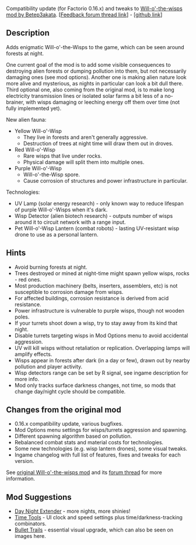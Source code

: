 Compatibility update (for Factorio 0.16.x) and tweaks to [Will-o'-the-wisps mod by Betep3akata](https://mods.factorio.com/mod/Will-o-the-wisps).
[[Feedback forum thread link](https://forums.factorio.com/viewtopic.php?f=190&t=60876&p=366660)] - [[github link](https://github.com/mk-fg/games/tree/master/factorio/Will-o-the-Wisps_updated)]


## Description

Adds enigmatic Will-o'-the-Wisps to the game, which can be seen around forests at night.

One current goal of the mod is to add some visible consequences to destroying alien forests or dumping pollution into them, but not necessarily damaging ones (see mod options).
Another one is making alien nature look more alive and mysterious, as nights in particular can look a bit dull there.
Third optional one, also coming from the original mod, is to make long electricity transmission lines or isolated solar farms a bit less of a no-brainer, with wisps damaging or leeching energy off them over time (not fully implemented yet).

New alien fauna:

- Yellow Will-o'-Wisp
    - They live in forests and aren't generally aggressive.
    - Destruction of trees at night time will draw them out in droves.
- Red Will-o'-Wisp
    - Rare wisps that live under rocks.
    - Physical damage will split them into multiple ones.
- Purple Will-o'-Wisp
    - Will-o'-the-Wisp spore.
    - Cause corrosion of structures and power infrastructure in particular.

Technologies:

- UV Lamp (solar energy research) - only known way to reduce lifespan of purple Will-o'-Wisps when it's dark.
- Wisp Detector (alien biotech research) - outputs number of wisps around it to circuit network with a range input.
- Pet Will-o'-Wisp Lantern (combat robots) - lasting UV-resistant wisp drone to use as a personal lantern.


## Hints

- Avoid burning forests at night.
- Trees destroyed or mined at night-time might spawn yellow wisps, rocks - red ones.
- Most production machinery (belts, inserters, assemblers, etc) is not susceptible to corrosion damage from wisps.
- For affected buildings, corrosion resistance is derived from acid resistance.
- Power infrastructure is vulnerable to purple wisps, though not wooden poles.
- If your turrets shoot down a wisp, try to stay away from its kind that night.
- Disable turrets targeting wisps in Mod Options menu to avoid accidental aggression.
- UV will kill wisps without retaliation or replication. Overlapping lamps will amplify effects.
- Wisps appear in forests after dark (in a day or few), drawn out by nearby pollution and player activity.
- Wisp detectors range can be set by R signal, see ingame description for more info.
- Mod only tracks surface darkness changes, not time, so mods that change day/night cycle should be compatible.


## Changes from the original mod

- 0.16.x compatibility update, various bugfixes.
- Mod Options menu settings for wisps/turrets aggression and spawning.
- Different spawning algorithm based on pollution.
- Rebalanced combat stats and material costs for technologies.
- Some new technologies (e.g. wisp lantern drones), some visual tweaks.
- Ingame changelog with full list of features, fixes and tweaks for each version.

See [original Will-o'-the-wisps mod](https://mods.factorio.com/mod/Will-o-the-wisps) and its [forum thread](https://forums.factorio.com/viewtopic.php?f=93&t=41514) for more information.


## Mod Suggestions

- [Day Night Extender](https://mods.factorio.com/mod/DayNightExtender) - more nights, more shinies!
- [Time Tools](https://mods.factorio.com/mods/binbinhfr/TimeTools) - UI clock and speed settings plus time/darkness-tracking combinators.
- [Bullet Trails](https://mods.factorio.com/mod/bullet-trails) - essential visual upgrade, which can also be seen on images here.

